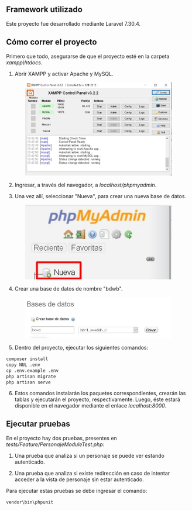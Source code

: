 ## Framework utilizado

Este proyecto fue desarrollado mediante Laravel 7.30.4.

## Cómo correr el proyecto

Primero que todo, asegurarse de que el proyecto esté en la carpeta *xampp\htdocs*.

1. Abrir XAMPP y activar Apache y MySQL.

<p align="center"><a target="_blank"><img src="img/xampp.jpg" width="400"></a></p>

2. Ingresar, a través del navegador, a *localhost/phpmyadmin*.

3. Una vez allí, seleccionar "Nueva", para crear una nueva base de datos.

<p align="center"><a target="_blank"><img src="img/phpmyadmin1.jpg" width="400"></a></p>

4. Crear una base de datos de nombre "bdwb".

<p align="center"><a target="_blank"><img src="img/phpmyadmin2.jpg" width="400"></a></p>

5. Dentro del proyecto, ejecutar los siguientes comandos:
```
composer install
copy NUL .env
cp .env.example .env
php artisan migrate
php artisan serve
```
6. Estos comandos instalarán los paquetes correspondientes, crearán las tablas y ejecutarán el proyecto, respectivamente. Luego, éste estará disponible en el navegador mediante el enlace *localhost:8000*.

## Ejecutar pruebas

En el proyecto hay dos pruebas, presentes en *tests/Feature/PersonajeModuleTest.php*:

1. Una prueba que analiza si un personaje se puede ver estando autenticado.

2. Una prueba que analiza si existe redirección en caso de intentar acceder a la vista de personaje sin estar autenticado.

Para ejecutar estas pruebas se debe ingresar el comando:
```
vendor\bin\phpunit
```
